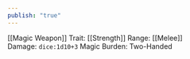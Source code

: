 ```yaml
---
publish: "true"
---
```


[[Magic Weapon]]
Trait: [[Strength]]
Range: [[Melee]]
Damage: `dice:1d10+3` Magic
Burden: Two-Handed
